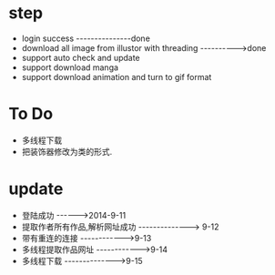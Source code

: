 step
=======

-  login success ---------------done
-  download all image from illustor with threading ---------->done
-  support auto check and update
-  support download manga
-  support download animation and turn to gif format

To Do
==============
- 多线程下载
- 把装饰器修改为类的形式.

update
============
- 登陆成功 ------>2014-9-11
- 提取作者所有作品,解析网址成功 --------------> 9-12
- 带有重连的连接  ------------>9-13
- 多线程提取作品网址 ------------>9-14
- 多线程下载 -------------->9-15